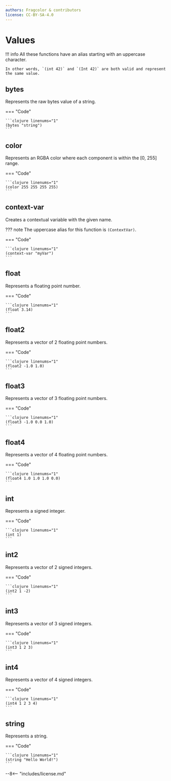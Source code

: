 ```yaml
---
authors: Fragcolor & contributors
license: CC-BY-SA-4.0
---
```


# Values

!!! info
    All these functions have an alias starting with an uppercase character.
    
    In other words, `(int 42)` and `(Int 42)` are both valid and represent the same value.

## bytes

Represents the raw bytes value of a string.

=== "Code"

    ```clojure linenums="1"
    (bytes "string")
    ```

## color

Represents an RGBA color where each component is within the \[0, 255\] range.

=== "Code"

    ```clojure linenums="1"
    (color 255 255 255 255)
    ```

## context-var

Creates a contextual variable with the given name.

??? note
    The uppercase alias for this function is `(ContextVar)`.

=== "Code"

    ```clojure linenums="1"
    (context-var "myVar")
    ```

## float

Represents a floating point number.

=== "Code"

    ```clojure linenums="1"
    (float 3.14)
    ```

## float2

Represents a vector of 2 floating point numbers.

=== "Code"

    ```clojure linenums="1"
    (float2 -1.0 1.0)
    ```

## float3

Represents a vector of 3 floating point numbers.

=== "Code"

    ```clojure linenums="1"
    (float3 -1.0 0.0 1.0)
    ```

## float4

Represents a vector of 4 floating point numbers.

=== "Code"

    ```clojure linenums="1"
    (float4 1.0 1.0 1.0 0.0)
    ```

## int

Represents a signed integer.

=== "Code"

    ```clojure linenums="1"
    (int 1)
    ```

## int2

Represents a vector of 2 signed integers.

=== "Code"

    ```clojure linenums="1"
    (int2 1 -2)
    ```

## int3

Represents a vector of 3 signed integers.

=== "Code"

    ```clojure linenums="1"
    (int3 1 2 3)
    ```

## int4

Represents a vector of 4 signed integers.

=== "Code"

    ```clojure linenums="1"
    (int4 1 2 3 4)
    ```

## string

Represents a string.

=== "Code"

    ```clojure linenums="1"
    (string "Hello World!")
    ```


--8<-- "includes/license.md"
